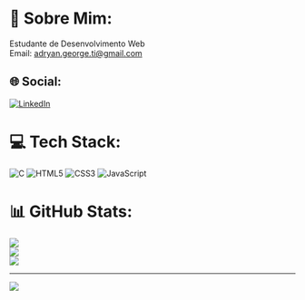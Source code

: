 # 💫 Sobre Mim:
Estudante de Desenvolvimento Web<br>Email: adryan.george.ti@gmail.com<br>


## 🌐 Social:
[![LinkedIn](https://img.shields.io/badge/LinkedIn-%230077B5.svg?logo=linkedin&logoColor=white)](https://linkedin.com/in/https://www.linkedin.com/in/adryan-melo-62831b300/) 

# 💻 Tech Stack:
![C](https://img.shields.io/badge/c-%2300599C.svg?style=for-the-badge&logo=c&logoColor=white) ![HTML5](https://img.shields.io/badge/html5-%23E34F26.svg?style=for-the-badge&logo=html5&logoColor=white) ![CSS3](https://img.shields.io/badge/css3-%231572B6.svg?style=for-the-badge&logo=css3&logoColor=white) ![JavaScript](https://img.shields.io/badge/javascript-%23323330.svg?style=for-the-badge&logo=javascript&logoColor=%23F7DF1E)
# 📊 GitHub Stats:
![](https://github-readme-stats.vercel.app/api?username=Adryan-meloo&theme=onedark&hide_border=false&include_all_commits=false&count_private=false)<br/>
![](https://github-readme-streak-stats.herokuapp.com/?user=Adryan-meloo&theme=onedark&hide_border=false)<br/>
![](https://github-readme-stats.vercel.app/api/top-langs/?username=Adryan-meloo&theme=onedark&hide_border=false&include_all_commits=false&count_private=false&layout=compact)

---
[![](https://visitcount.itsvg.in/api?id=Adryan-meloo&icon=0&color=0)](https://visitcount.itsvg.in)

<!-- Proudly created with GPRM ( https://gprm.itsvg.in ) -->
